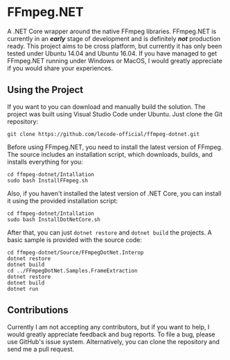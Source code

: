 # FFmpeg.NET

A .NET Core wrapper around the native FFmpeg libraries. FFmpeg.NET is currently in an ***early*** stage of development and is definitely ***not*** production
ready. This project aims to be cross platform, but currently it has only been tested under Ubuntu 14.04 and Ubuntu 16.04. If you have managed to get FFmpeg.NET
running under Windows or MacOS, I would greatly appreciate if you would share your experiences.

## Using the Project

If you want to you can download and manually build the solution. The project was built using Visual Studio Code under Ubuntu. Just clone the Git repository:

```batch
git clone https://github.com/lecode-official/ffmpeg-dotnet.git
```

Before using FFmpeg.NET, you need to install the latest version of FFmpeg. The source includes an installation script, which downloads, builds, and installs
everything for you:

```batch
cd ffmpeg-dotnet/Intallation
sudo bash InstallFFmpeg.sh
```

Also, if you haven't installed the latest version of .NET Core, you can install it using the provided installation script:

```batch
cd ffmpeg-dotnet/Intallation
sudo bash InstallDotNetCore.sh
```

After that, you can just `dotnet restore` and `dotnet build` the projects. A basic sample is provided with the source code:

```batch
cd ffmpeg-dotnet/Source/FFmpegDotNet.Interop
dotnet restore
dotnet build
cd ../FFmpegDotNet.Samples.FrameExtraction
dotnet restore
dotnet build
dotnet run
```

## Contributions

Currently I am not accepting any contributors, but if you want to help, I would greatly appreciate feedback and bug reports. To file a bug, please use GitHub's
issue system. Alternatively, you can clone the repository and send me a pull request.